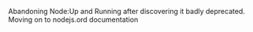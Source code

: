 Abandoning Node:Up and Running after discovering it badly deprecated. Moving on to nodejs.ord documentation

<!--
Working through examples from: 

"Node: Up and Running" by Tom Hughes-Croucher and Mike Wilson (O’Reilly). Copyright 2012 Tom Hughes-Croucher and Mike Wilson, 978-1-449-39858-3.

http://chimera.labs.oreilly.com/books/1234000001808/index.html
-->
